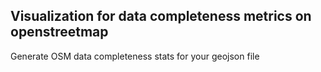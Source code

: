 ## Visualization for data completeness metrics on openstreetmap 

Generate OSM data completeness stats for your geojson file